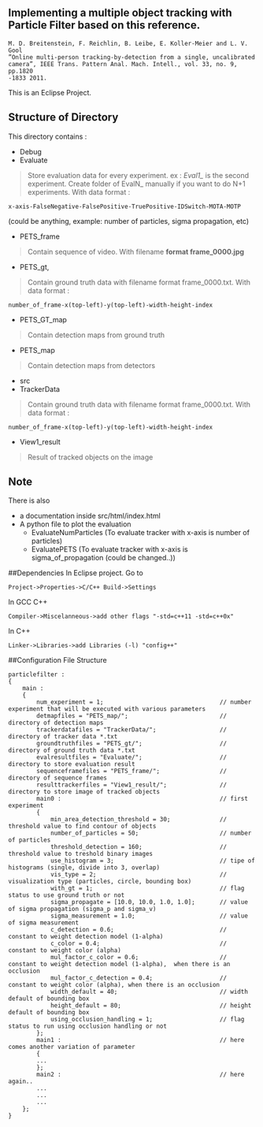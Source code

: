 ## Implementing a multiple object tracking with Particle Filter based on this reference.
```
M. D. Breitenstein, F. Reichlin, B. Leibe, E. Koller-Meier and L. V. Gool
”Online multi-person tracking-by-detection from a single, uncalibrated
camera”, IEEE Trans. Pattern Anal. Mach. Intell., vol. 33, no. 9, pp.1820
-1833 2011.
```

This is an Eclipse Project.

## Structure of Directory
This directory contains :
- Debug
- Evaluate
> Store evaluation data for every experiment. ex : *Eval1_* is the second experiment. Create folder of EvalN_ manually if you want to do N+1 experiments. With data format : 
```
x-axis-FalseNegative-FalsePositive-TruePositive-IDSwitch-MOTA-MOTP
```
(could be anything, example: number of particles, sigma propagation, etc)

- PETS_frame
> Contain sequence of video. With filename **format frame_0000.jpg**

- PETS_gt,
> Contain ground truth data with filename format frame_0000.txt. With data format :
```
number_of_frame-x(top-left)-y(top-left)-width-height-index
```

- PETS_GT_map
> Contain detection maps from ground truth

- PETS_map
> Contain detection maps from detectors
- src
- TrackerData
> Contain ground truth data with filename format frame_0000.txt. With data format : 
 ```
 number_of_frame-x(top-left)-y(top-left)-width-height-index
 ```
- View1_result
> Result of tracked objects on the image

## Note 
There is also 
- a documentation inside src/html/index.html
- A python file to plot the evaluation
	- EvaluateNumParticles (To evaluate tracker with x-axis is number of particles)
	- EvaluatePETS (To evaluate tracker with x-axis is sigma_of_propagation (could be changed..))

##Dependencies
In Eclipse project. Go to
```
Project->Properties->C/C++ Build->Settings
```

In GCC C++
```
Compiler->Miscelanneous->add other flags "-std=c++11 -std=c++0x"
```

In C++ 
```
Linker->Libraries->add Libraries (-l) "config++"
```


##Configuration File Structure

```
particlefilter :
{
    main :
    {
        num_experiment = 1;									// number experiment that will be executed with various parameters
        detmapfiles = "PETS_map/";							// directory of detection maps
        trackerdatafiles = "TrackerData/";					// directory of tracker data *.txt
        groundtruthfiles = "PETS_gt/";						// directory of ground truth data *.txt
        evalresultfiles = "Evaluate/";						// directory to store evaluation result
        sequenceframefiles = "PETS_frame/";					// directory of sequence frames
        resulttrackerfiles = "View1_result/";				// directory to store image of tracked objects
        main0 :												// first experiment
        {
            min_area_detection_threshold = 30;				// threshold value to find contour of objects
            number_of_particles = 50;						// number of particles
            threshold_detection = 160;						// threshold value to treshold binary images
            use_histogram = 3;								// tipe of histograms (single, divide into 3, overlap)
            vis_type = 2;									// visualization type (particles, circle, bounding box)
            with_gt = 1;									// flag status to use ground truth or not
            sigma_propagate = [10.0, 10.0, 1.0, 1.0];		// value of sigma propagation (sigma_p and sigma_v)
            sigma_measurement = 1.0;						// value of sigma measurement
            c_detection = 0.6;								// constant to weight detection model (1-alpha)
            c_color = 0.4;									// constant to weight color (alpha)
            mul_factor_c_color = 0.6;						// constant to weight detection model (1-alpha),  when there is an occlusion
            mul_factor_c_detection = 0.4;					// constant to weight color (alpha), when there is an occlusion
            width_default = 40;								// width default of bounding box
            height_default = 80;							// height default of bounding box
            using_occlusion_handling = 1;					// flag status to run using occlusion handling or not
        };
        main1 :												// here comes another variation of parameter
        {
        ...
        };
        main2 :												// here again..
        ...
        ...
        ...
    };
}
```
